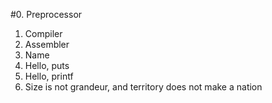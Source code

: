 #0. Preprocessor
1. Compiler
2. Assembler
3. Name
4. Hello, puts
5. Hello, printf
6. Size is not grandeur, and territory does not make a nation
